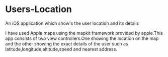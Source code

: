 # Users-Location
An iOS application which show's the user location and its details

I have used Apple maps using the mapkit framework provided by apple.This app consists of two view controllers.One showing the location on the map and the other showing the exact details of the user such as latitude,longitude,altitude,speed and nearest address.
